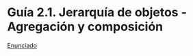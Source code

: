 # Guía 2.1. Jerarquía de objetos - Agregación y composición


[Enunciado](https://docs.google.com/document/d/1EXFuk-d2tXCkUMovuh9dS0ruTiMadpKi/preview)
